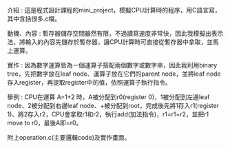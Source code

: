 <p>介紹 : 這是程式設計課程的mini_project，模擬CPU計算時的程序，用C語言寫，其中含括很多.c檔。<p>
<p>動機、內容 : 暫存器儲存空間雖然有限，不過讀寫速度非常快，因此我模擬出表示法，將輸入的內容先儲存於暫存器，讓CPU計算時可直接從暫存器中拿取，並馬上運算。<p>
<p>實作 : 因為數字運算皆為一個運算子搭配兩個數字或數字串，因此我利用binary tree，先把數字放在leaf node、運算子放在它們的parent node，並將leaf node存入register，再提取register中的值，依照運算子執行指令。<p>
<p>舉例 : CPU在運算 A=1+2 時，A被分配到r0(register 0)，1被分配到左邊leaf node、2被分配到右邊leaf node、+被分配到root，完成後先將1存入r1(register 1)、將2存入r2，CPU會拿取r1和r2，執行add(加法指令)，r1=r1+r2，並把r1 move to r0，最後A即=r0。<p>
<p>附上operation.c(主要邏輯code)及實作畫面。<p>
